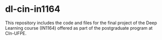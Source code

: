# dl-cin-in1164

This repository includes the code and files for the final project of the Deep Learning course (IN1164) offered as part of the postgraduate program at CIn-UFPE.
